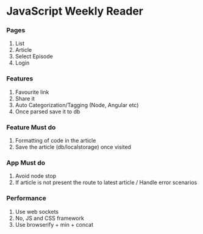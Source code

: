 # JavaScript Weekly Reader

### Pages
1. List
2. Article
3. Select Episode
4. Login

### Features
1. Favourite link
2. Share it
3. Auto Categorization/Tagging (Node, Angular etc)
4. Once parsed save it to db

### Feature Must do
1. Formatting of code in the article
2. Save the article (db/localstorage) once visited

### App Must do
1. Avoid node stop
2. If article is not present the route to latest article / Handle error scenarios

### Performance
1. Use web sockets
2. No, JS and CSS framework
3. Use browserify + min + concat